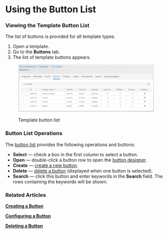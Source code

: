 # Using the Button List

### Viewing the Template Button List

The list of buttons is provided for all template types.

1. Open a template.
2. Go to the **Buttons** tab.
3. The list of template buttons appears.

<figure><img src="../.gitbook/assets/button_list (1)" alt="Template button list"><figcaption><p>Template button list</p></figcaption></figure>

### Button List Operations

The [button list](button-list-operations.md#viewing-the-template-button-list) provides the following operations and buttons:

* **Select** — check a box in the first column to select a button.
* **Open** — double-click a button row to open the [button designer](button-designer.md).
* **Create** — [create a new button](creating-a-button.md).
* **Delete** — [delete a button](deleting-a-button.md) (displayed when one button is selected).
* **Search** — click this button and enter keywords in the **Search** field. The rows containing the keywords will be shown.

### Related Articles <a href="#related-articles" id="related-articles"></a>

[**Creating a Button**](creating-a-button.md)

[**Configuring a Button**](button-designer.md)

[**Deleting a Button**](deleting-a-button.md)
